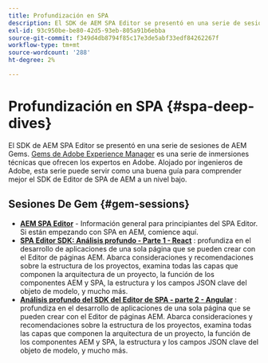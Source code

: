 ```yaml
---
title: Profundización en SPA
description: El SDK de AEM SPA Editor se presentó en una serie de sesiones de AEM Gems. Alojado por ingenieros de Adobe, esta serie puede servir como una buena guía para comprender mejor el SDK de Editor de SPA de AEM a bajo nivel, alojado por ingenieros de Adobe.
exl-id: 93c950be-be80-42d5-93eb-805a91b6ebba
source-git-commit: f349d4db8794f85c17e3de5abf33edf84262267f
workflow-type: tm+mt
source-wordcount: '288'
ht-degree: 2%

---
```


# Profundización en SPA {#spa-deep-dives}

El SDK de AEM SPA Editor se presentó en una serie de sesiones de AEM Gems. [Gems de Adobe Experience Manager](https://helpx.adobe.com/experience-manager/kt/eseminars/gems/aem-index.html) es una serie de inmersiones técnicas que ofrecen los expertos en Adobe. Alojado por ingenieros de Adobe, esta serie puede servir como una buena guía para comprender mejor el SDK de Editor de SPA de AEM a un nivel bajo.

## Sesiones De Gem {#gem-sessions}

* **[AEM SPA Editor](https://helpx.adobe.com/experience-manager/kt/eseminars/gems/aem-spa-editor.html)** - Información general para principiantes del SPA Editor. Si están empezando con SPA en AEM, comience aquí.
* **[SPA Editor SDK: Análisis profundo - Parte 1 - React](https://helpx.adobe.com/experience-manager/kt/eseminars/gems/SPA-Editor-SDK-Deep-Dive-React.html)** : profundiza en el desarrollo de aplicaciones de una sola página que se pueden crear con el Editor de páginas AEM. Abarca consideraciones y recomendaciones sobre la estructura de los proyectos, examina todas las capas que componen la arquitectura de un proyecto, la función de los componentes AEM y SPA, la estructura y los campos JSON clave del objeto de modelo, y mucho más.
* **[Análisis profundo del SDK del Editor de SPA - parte 2 - Angular](https://helpx.adobe.com/experience-manager/kt/eseminars/gems/SPA-Editor-SDK-Deep-Dive-Angular.html)** : profundiza en el desarrollo de aplicaciones de una sola página que se pueden crear con el Editor de páginas AEM. Abarca consideraciones y recomendaciones sobre la estructura de los proyectos, examina todas las capas que componen la arquitectura de un proyecto, la función de los componentes AEM y SPA, la estructura y los campos JSON clave del objeto de modelo, y mucho más.
